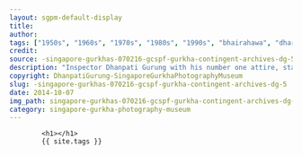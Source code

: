 ```yaml
---
layout: sgpm-default-display
title: 
author: 
tags: ["1950s", "1960s", "1970s", "1980s", "1990s", "bhairahawa", "dharan", "gurkhas", "kathmandu", "nepal", "pokhara", "singapore", "singapore gurkha archive", "singapore gurkha old photographs", "singapore gurkha photography museum", "singapore gurkhas"]
credit: 
source: -singapore-gurkhas-070216-gcspf-gurkha-contingent-archives-dg-5
description: "Inspector Dhanpati Gurung with his number one attire, standing behind the officer's residence. Date: Early 1980s."
copyright: DhanpatiGurung-SingaporeGurkhaPhotographyMuseum
slug: -singapore-gurkhas-070216-gcspf-gurkha-contingent-archives-dg-5
date: 2014-10-07
img_path: singapore-gurkhas-070216-gcspf-gurkha-contingent-archives-dg-5.jpg
category: singapore-gurkha-photography-museum
---
```

	 		

	 		<h1></h1>
	 		{{ site.tags }}
	 		
